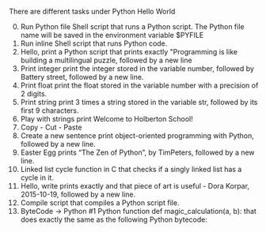 There are different tasks under Python Hello World

0. Run Python file 
	Shell script that runs a Python script.
	The Python file name will be saved in the environment variable $PYFILE
1. Run inline
	Shell script that runs Python code.
2. Hello, print
	a Python script that prints exactly "Programming is like building a multilingual puzzle,
	followed by a new line
3. Print integer 
	print the integer stored in the variable number, 
	followed by Battery street, 
	followed by a new line.
4. Print float
	print the float stored in the variable number with a precision of 2 digits.
5. Print string
	print 3 times a string stored in the variable str, followed by its first 9 characters.
6. Play with strings
	print Welcome to Holberton School!
7. Copy - Cut - Paste
8. Create a new sentence
	print object-oriented programming with Python, followed by a new line.
9. Easter Egg
	 prints “The Zen of Python”, by TimPeters, followed by a new line.
10. Linked list cycle
	function in C that checks if a singly linked list has a cycle in it.
11. Hello, write
	prints exactly and that piece of art is useful - Dora Korpar, 2015-10-19, 
	followed by a new line.
12. Compile
	script that compiles a Python script file.
13. ByteCode -> Python #1
	Python function def magic_calculation(a, b): 
	that does exactly the same as the following Python bytecode:
